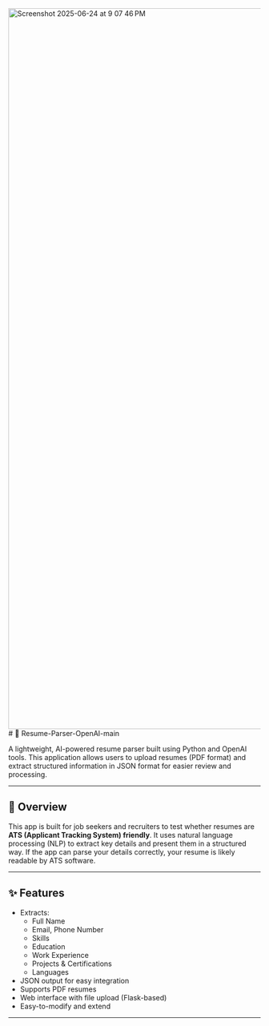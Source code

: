 <img width="1440" alt="Screenshot 2025-06-24 at 9 07 46 PM" src="https://github.com/user-attachments/assets/afef652a-9694-4537-b9c0-fcc348b7cb5c" />
# 📄 Resume-Parser-OpenAI-main

A lightweight, AI-powered resume parser built using Python and OpenAI tools. This application allows users to upload resumes (PDF format) and extract structured information in JSON format for easier review and processing.

---

## 🚀 Overview

This app is built for job seekers and recruiters to test whether resumes are **ATS (Applicant Tracking System) friendly**. It uses natural language processing (NLP) to extract key details and present them in a structured way. If the app can parse your details correctly, your resume is likely readable by ATS software.

---

## ✨ Features

- Extracts:
  - Full Name
  - Email, Phone Number
  - Skills
  - Education
  - Work Experience
  - Projects & Certifications
  - Languages
- JSON output for easy integration
- Supports PDF resumes
- Web interface with file upload (Flask-based)
- Easy-to-modify and extend

---







